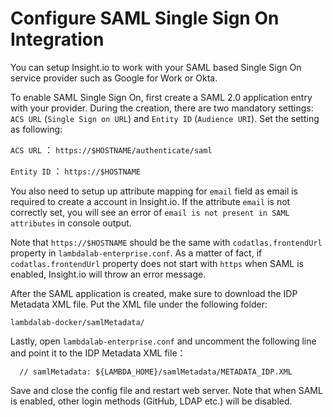 # Configure SAML Single Sign On Integration

You can setup Insight.io to work with your SAML based Single Sign On service provider such as Google for Work or Okta. 

To enable SAML Single Sign On, first create a SAML 2.0 application entry with your provider. During the creation, there are two mandatory settings: `ACS URL` (`Single Sign on URL`) and `Entity ID` (`Audience URI`). Set the setting as following:

`ACS URL` ： `https://$HOSTNAME/authenticate/saml`

`Entity ID` ： `https://$HOSTNAME`

You also need to setup up attribute mapping for `email` field as email is required to create a account in Insight.io. If the attribute `email` is not correctly set, you will see an error of `email is not present in SAML attributes` in console output.

Note that `https://$HOSTNAME` should be the same with `codatlas.frontendUrl` property in `lambdalab-enterprise.conf`. As a matter of fact, if `codatlas.frontendUrl` property does not start with `https` when SAML is enabled, Insight.io will throw an error message.

After the SAML application is created, make sure to download the IDP Metadata XML file. Put the XML file under the following folder:

`lambdalab-docker/samlMetadata/`

Lastly, open `lambdalab-enterprise.conf` and uncomment the following line and point it to the IDP Metadata XML file：

```
  // samlMetadata: ${LAMBDA_HOME}/samlMetadata/METADATA_IDP.XML
```
Save and close the config file and restart web server. Note that when SAML is enabled, other login methods (GitHub, LDAP etc.) will be disabled.